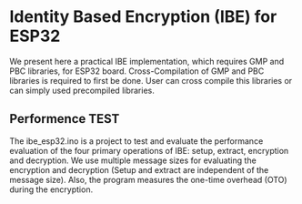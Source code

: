 # Identity Based Encryption (IBE) for ESP32
We present here a practical IBE implementation, which requires GMP and PBC libraries, for ESP32 board. Cross-Compilation of GMP and PBC libraries is required to first be done.
User can cross compile this libraries or can simply used precompiled libraries.
##  Performence TEST 
The ibe_esp32.ino is a project to test and evaluate the performance evaluation of the four primary operations of IBE:  setup, extract, encryption and decryption.
We use multiple message sizes for evaluating the encryption and decryption (Setup and extract are independent of the message size). Also, the program measures the one-time overhead (OTO) during the encryption.  
